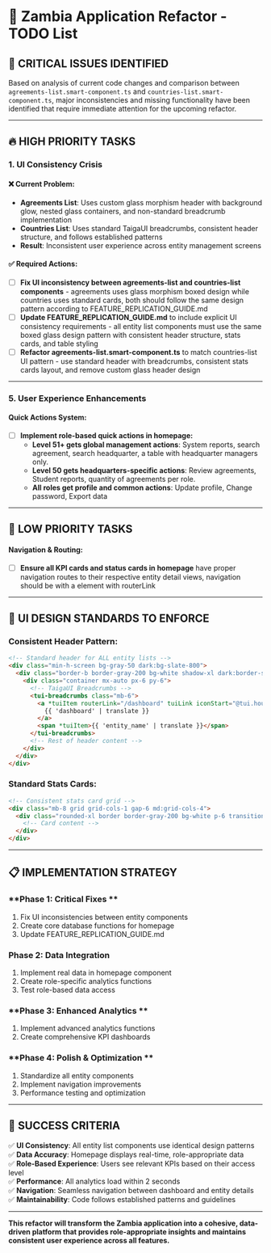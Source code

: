 # 🚀 Zambia Application Refactor - TODO List

## 🎯 **CRITICAL ISSUES IDENTIFIED**

Based on analysis of current code changes and comparison between `agreements-list.smart-component.ts` and `countries-list.smart-component.ts`, major inconsistencies and missing functionality have been identified that require immediate attention for the upcoming refactor.

---

## 🔥 **HIGH PRIORITY TASKS**

### **1. UI Consistency Crisis**

#### **❌ Current Problem:**
- **Agreements List**: Uses custom glass morphism header with background glow, nested glass containers, and non-standard breadcrumb implementation
- **Countries List**: Uses standard TaigaUI breadcrumbs, consistent header structure, and follows established patterns
- **Result**: Inconsistent user experience across entity management screens

#### **✅ Required Actions:**
- [ ] **Fix UI inconsistency between agreements-list and countries-list components** - agreements uses glass morphism boxed design while countries uses standard cards, both should follow the same design pattern according to FEATURE_REPLICATION_GUIDE.md
- [ ] **Update FEATURE_REPLICATION_GUIDE.md** to include explicit UI consistency requirements - all entity list components must use the same boxed glass design pattern with consistent header structure, stats cards, and table styling
- [ ] **Refactor agreements-list.smart-component.ts** to match countries-list UI pattern - use standard header with breadcrumbs, consistent stats cards layout, and remove custom glass header design

---

### **5. User Experience Enhancements**

#### **Quick Actions System:**
- [ ] **Implement role-based quick actions in homepage:**
  - **Level 51+ gets global management actions**: System reports, search agreement, search headquarter, a table with headquarter managers only.
  - **Level 50 gets headquarters-specific actions**: Review agreements, Student reports, quantity of agreements per role.
  - **All roles get profile and common actions**: Update profile, Change password, Export data

---

## 🔧 **LOW PRIORITY TASKS**



#### **Navigation & Routing:**
- [ ] **Ensure all KPI cards and status cards in homepage** have proper navigation routes to their respective entity detail views, navigation should be with a <a> element with routerLink

---

## 🎨 **UI DESIGN STANDARDS TO ENFORCE**

### **Consistent Header Pattern:**
```html
<!-- Standard header for ALL entity lists -->
<div class="min-h-screen bg-gray-50 dark:bg-slate-800">
  <div class="border-b border-gray-200 bg-white shadow-xl dark:border-slate-700 dark:bg-slate-900">
    <div class="container mx-auto px-6 py-6">
      <!-- TaigaUI Breadcrumbs -->
      <tui-breadcrumbs class="mb-6">
        <a *tuiItem routerLink="/dashboard" tuiLink iconStart="@tui.house">
          {{ 'dashboard' | translate }}
        </a>
        <span *tuiItem>{{ 'entity_name' | translate }}</span>
      </tui-breadcrumbs>
      <!-- Rest of header content -->
    </div>
  </div>
</div>
```

### **Standard Stats Cards:**
```html
<!-- Consistent stats card grid -->
<div class="mb-8 grid grid-cols-1 gap-6 md:grid-cols-4">
  <div class="rounded-xl border border-gray-200 bg-white p-6 transition-all duration-300 hover:border-gray-300 hover:shadow-lg dark:border-slate-700 dark:bg-slate-900 dark:hover:border-slate-600">
    <!-- Card content -->
  </div>
</div>
```

---

## 📋 **IMPLEMENTATION STRATEGY**

### **Phase 1: Critical Fixes **
1. Fix UI inconsistencies between entity components
2. Create core database functions for homepage
3. Update FEATURE_REPLICATION_GUIDE.md

### **Phase 2: Data Integration**
1. Implement real data in homepage component
2. Create role-specific analytics functions
3. Test role-based data access

### **Phase 3: Enhanced Analytics **
1. Implement advanced analytics functions
2. Create comprehensive KPI dashboards

### **Phase 4: Polish & Optimization **
1. Standardize all entity components
2. Implement navigation improvements
3. Performance testing and optimization

---

## 🎯 **SUCCESS CRITERIA**

✅ **UI Consistency**: All entity list components use identical design patterns  
✅ **Data Accuracy**: Homepage displays real-time, role-appropriate data  
✅ **Role-Based Experience**: Users see relevant KPIs based on their access level  
✅ **Performance**: All analytics load within 2 seconds  
✅ **Navigation**: Seamless navigation between dashboard and entity details  
✅ **Maintainability**: Code follows established patterns and guidelines  

---

**This refactor will transform the Zambia application into a cohesive, data-driven platform that provides role-appropriate insights and maintains consistent user experience across all features.**
